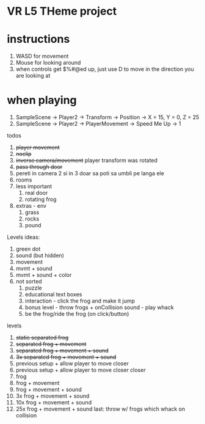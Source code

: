 # VR L5 THeme project

# instructions
1. WASD for movement
2. Mouse for looking around
3. when controls get $%#@ed up, just use D to move in the direction you are looking at


# when playing
1. SampleScene -> Player2 -> Transform -> Position -> X = 15, Y = 0, Z = 25
2. SampleScene -> Player2 -> PlayerMovement -> Speed Me Up -> 1

todos
1. ~~player movement~~
2. ~~noclip~~
3. ~~inverse camera/movement~~ player transform was rotated
4. ~~pass through door~~
5. pereti in camera 2 si in 3 doar sa poti sa umbli pe langa ele 
4. rooms
5. less important
   1. real door
   2. rotating frog
6. extras - env
   1. grass
   2. rocks
   3. pound

Levels ideas:
1. green dot
2. sound (but hidden)
3. movement
4. mvmt + sound
5. mvmt + sound + color
6. not sorted
   1. puzzle
   2. educational text boxes
   3. interaction - click the frog and make it jump
   4. bonus level - throw frogs + onCollision sound - play whack
   5. be the frog/ride the frog (on click/button)


levels
1. ~~static separated frog~~
2. ~~separated frog + movement~~
3. ~~separated frog + movement + sound~~
4. ~~3x separated frog + movement + sound~~
5. previous setup + allow player to move closer
6. previous setup + allow player to move closer closer
7. frog
8. frog + movement
9. frog + movement + sound
10. 3x frog + movement + sound
11. 10x frog + movement + sound
12. 25x frog + movement + sound
last: throw w/ frogs which whack on collision